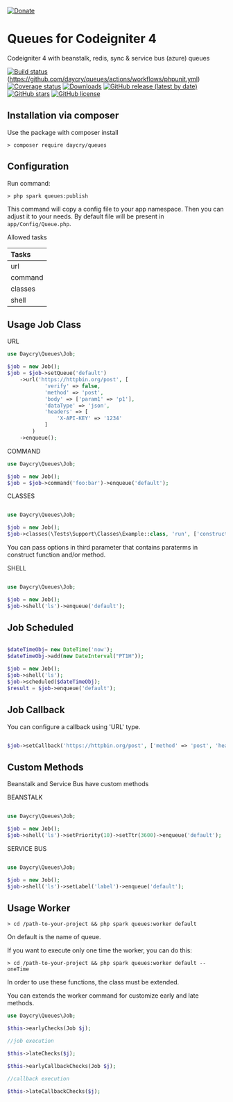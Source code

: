 [![Donate](https://img.shields.io/badge/Donate-PayPal-green.svg)](https://www.paypal.com/donate?business=SYC5XDT23UZ5G&no_recurring=0&item_name=Thank+you%21&currency_code=EUR)

# Queues for Codeigniter 4
Codeigniter 4 with beanstalk, redis, sync & service bus (azure) queues

[![Build status](https://github.com/daycry/queues/actions/workflows/phpunit.yml/badge.svg?branch=master)](https://github.com/daycry/queues/actions/workflows/phpunit.yml)(https://github.com/daycry/queues/actions/workflows/phpunit.yml)
[![Coverage status](https://coveralls.io/repos/github/daycry/queues/badge.svg?branch=master)](https://coveralls.io/github/daycry/queues?branch=master)
[![Downloads](https://poser.pugx.org/daycry/queues/downloads)](https://packagist.org/packages/daycry/queues)
[![GitHub release (latest by date)](https://img.shields.io/github/v/release/daycry/queues)](https://packagist.org/packages/daycry/queues)
[![GitHub stars](https://img.shields.io/github/stars/daycry/queues)](https://packagist.org/packages/daycry/queues)
[![GitHub license](https://img.shields.io/github/license/daycry/queues)](https://github.com/daycry/queues/blob/master/LICENSE)

## Installation via composer

Use the package with composer install

	> composer require daycry/queues

## Configuration

Run command:

	> php spark queues:publish

This command will copy a config file to your app namespace.
Then you can adjust it to your needs. By default file will be present in `app/Config/Queue.php`.

Allowed tasks

| Tasks         |
|:--------------|
| url           |
| command       |
| classes       |
| shell         |

## Usage Job Class

URL

```php
use Daycry\Queues\Job;

$job = new Job();
$job = $job->setQueue('default')
    ->url('https://httpbin.org/post', [
            'verify' => false,
            'method' => 'post',
            'body' => ['param1' => 'p1'],
            'dataType' => 'json',
            'headers' => [
                'X-API-KEY' => '1234'
            ]
        )
    ->enqueue();

```

COMMAND

```php
use Daycry\Queues\Job;

$job = new Job();
$job = $job->command('foo:bar')->enqueue('default');

```

CLASSES

```php

use Daycry\Queues\Job;

$job = new Job();
$job->classes(\Tests\Support\Classes\Example::class, 'run', ['constructor' => 'Contructor', 'method' => ['param1' => 1, 'param2' => 2]])->enqueue('default');

```

You can pass options in third parameter that contains paraterms in construct function and/or method.

SHELL

```php

use Daycry\Queues\Job;

$job = new Job();
$job->shell('ls')->enqueue('default');

```

## Job Scheduled

```php

$dateTimeObj= new DateTime('now');
$dateTimeObj->add(new DateInterval("PT1H"));

$job = new Job();
$job->shell('ls');
$job->scheduled($dateTimeObj);
$result = $job->enqueue('default');

```

## Job Callback

You can configure a callback using 'URL' type.

```php

$job->setCallback('https://httpbin.org/post', ['method' => 'post', 'headers' =>['X-API-KEY' => '1234']]);

```

## Custom Methods

Beanstalk and Service Bus have custom methods

BEANSTALK

```php

use Daycry\Queues\Job;

$job = new Job();
$job->shell('ls')->setPriority(10)->setTtr(3600)->enqueue('default');

```

SERVICE BUS

```php

use Daycry\Queues\Job;

$job = new Job();
$job->shell('ls')->setLabel('label')->enqueue('default');

```

## Usage Worker

    > cd /path-to-your-project && php spark queues:worker default

On default is the name of queue.


If you want to execute only one time the worker, you can do this:

    > cd /path-to-your-project && php spark queues:worker default --oneTime

In order to use these functions, the class must be extended.

You can extends the worker command for customize early and late methods.
```php
use Daycry\Queues\Job;

$this->earlyChecks(Job $j);

//job execution

$this->lateChecks($j);

$this->earlyCallbackChecks(Job $j);

//callback execution

$this->lateCallbackChecks($j);
```
